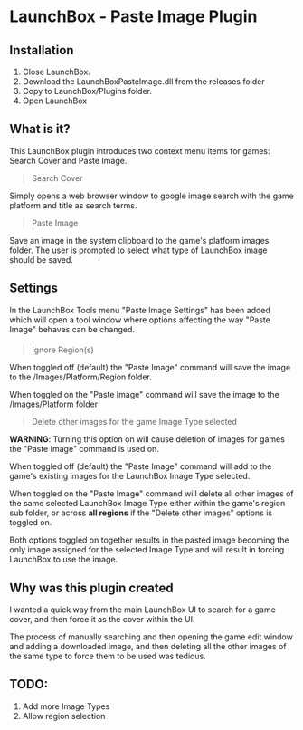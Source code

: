 
# LaunchBox - Paste Image Plugin
## Installation

 1. Close LaunchBox. 
 2. Download the LaunchBoxPasteImage.dll from the releases folder  
 3. Copy to LaunchBox/Plugins folder. 
 4. Open LaunchBox

## What is it?
This LaunchBox plugin introduces two context menu items for games: Search Cover and Paste Image.

> Search Cover

Simply opens a web browser window to google image search with the game platform and title as search terms.

> Paste Image

Save an image in the system clipboard to the game's platform images folder. The user is prompted to select what type of LaunchBox image should be saved.

## Settings
In the LaunchBox Tools menu "Paste Image Settings" has been added which will open a tool window where options affecting the way "Paste Image" behaves can be changed.

#### 

> Ignore Region(s)

When toggled off (default) the "Paste Image" command will save the image to the /Images/Platform/Region folder.

When toggled on the "Paste Image" command will save the image to the /Images/Platform folder

> Delete other images for the game Image Type selected

**WARNING**: Turning this option on will cause deletion of images for games the "Paste Image" command is used on.

When toggled off (default) the "Paste Image" command will add to the game's existing images for the LaunchBox Image Type selected.

When toggled on the "Paste Image" command will delete all other images of the same selected LaunchBox Image Type either within the game's region sub folder, or across **all regions** if the "Delete other images" options is toggled on.

Both options toggled on together results in the pasted image becoming the only image assigned for the selected Image Type and will result in forcing LaunchBox to use the image.

## Why was this plugin created
I wanted a quick way from the main LaunchBox UI to search for a game cover, and then force it as the cover within the UI.

The process of manually searching and then opening the game edit window and adding a downloaded image, and then deleting all the other images of the same type to force them to be used was tedious.

## TODO:

1. Add more Image Types
2. Allow region selection

